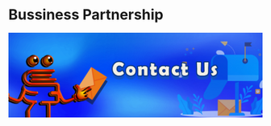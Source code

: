 # Bussiness Partnership

![market@onlinecoldwallet.com](<../.gitbook/assets/1415x475 - ContactUs (1).jpg>)

